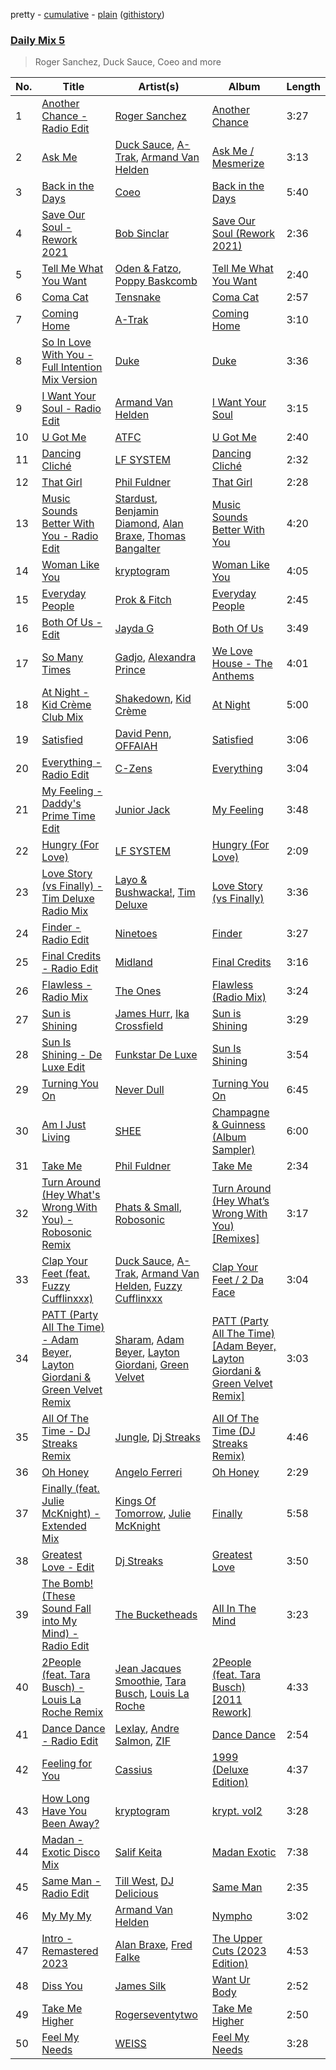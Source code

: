 pretty - [cumulative](/playlists/cumulative/Daily%20Mix%205.md) - [plain](/playlists/plain/37i9dQZF1E36TO0q54WsJv) ([githistory](https://github.githistory.xyz/vitokorn/spotify-playlist-archive/blob/master/playlists/plain/37i9dQZF1E36TO0q54WsJv))
### [Daily Mix 5](https://open.spotify.com/playlist/37i9dQZF1E36TO0q54WsJv)

> Roger Sanchez, Duck Sauce, Coeo and more

| No. | Title | Artist(s) | Album | Length |
|---|---|---|---|---|
| 1 | [Another Chance - Radio Edit](https://open.spotify.com/track/0EoGXXi91KSqAIY7SSgizW) | [Roger Sanchez](https://open.spotify.com/artist/1HT9k1ZSUL9IczSstOAgWJ) | [Another Chance](https://open.spotify.com/album/7Mn4QEaFm9H2hVrfLdgocm) | 3:27 |
| 2 | [Ask Me](https://open.spotify.com/track/05QGJav2nGJ9qdQ3vG9A9t) | [Duck Sauce](https://open.spotify.com/artist/0q8J3Yj810t5cpAYEJ7gxt), [A-Trak](https://open.spotify.com/artist/3TaUSUXn41GixL7zbvrIDt), [Armand Van Helden](https://open.spotify.com/artist/3cQA9WH8liZfeja1DxcDYE) | [Ask Me / Mesmerize](https://open.spotify.com/album/01n0HtCtQh4ogK1d8hmrws) | 3:13 |
| 3 | [Back in the Days](https://open.spotify.com/track/7dfnhWFCXP3tOuZdQ4HGjl) | [Coeo](https://open.spotify.com/artist/3OoNpyvA82LedOZWG3WE8Z) | [Back in the Days](https://open.spotify.com/album/2pkAHzyNNZND9XeVSSPvFd) | 5:40 |
| 4 | [Save Our Soul - Rework 2021](https://open.spotify.com/track/0qBzXX5JVaG0B0e1A3ldY4) | [Bob Sinclar](https://open.spotify.com/artist/5YFS41yoX0YuFY39fq21oN) | [Save Our Soul (Rework 2021)](https://open.spotify.com/album/1ayhUXB1TBkaMTeesIk2Zk) | 2:36 |
| 5 | [Tell Me What You Want](https://open.spotify.com/track/6MRUQNjaUud1TiFBRV8HNq) | [Oden & Fatzo](https://open.spotify.com/artist/2YEnrpAWWaNRFumgde1lLH), [Poppy Baskcomb](https://open.spotify.com/artist/4STmXOXUF3UieHU46NWLVt) | [Tell Me What You Want](https://open.spotify.com/album/4rd5c66hQdMosQrB7O7zHi) | 2:40 |
| 6 | [Coma Cat](https://open.spotify.com/track/48gv7cE3Fs4DNNSgWkbu1f) | [Tensnake](https://open.spotify.com/artist/75nC6MXUalYZSOd7OfNkwq) | [Coma Cat](https://open.spotify.com/album/6nw5kO6PPxOI2RzuNX7Bya) | 2:57 |
| 7 | [Coming Home](https://open.spotify.com/track/5ZEdhFOZZp52eXqLwyYtXB) | [A-Trak](https://open.spotify.com/artist/3TaUSUXn41GixL7zbvrIDt) | [Coming Home](https://open.spotify.com/album/5bbKCKMeCRQz9Rna29DyyZ) | 3:10 |
| 8 | [So In Love With You - Full Intention Mix Version](https://open.spotify.com/track/6Vja9QrWtd6ZGKIcziBQjg) | [Duke](https://open.spotify.com/artist/5kARVtC2AG0DnhgrFBCbGR) | [Duke](https://open.spotify.com/album/1DE2FenrgY7vr8ZUMLTGci) | 3:36 |
| 9 | [I Want Your Soul - Radio Edit](https://open.spotify.com/track/1r7mFV7J5Sw5ewHByvmtXa) | [Armand Van Helden](https://open.spotify.com/artist/3cQA9WH8liZfeja1DxcDYE) | [I Want Your Soul](https://open.spotify.com/album/1ij8ddREX2ygSAshPRImCB) | 3:15 |
| 10 | [U Got Me](https://open.spotify.com/track/4gg4uUTRXXRUMFs8qO3C2g) | [ATFC](https://open.spotify.com/artist/04L4Y7Hkc1fULKhFbTnSSs) | [U Got Me](https://open.spotify.com/album/2xPCtyu6XQ3DfVUvn0kbLZ) | 2:40 |
| 11 | [Dancing Cliché](https://open.spotify.com/track/3NeSlNBRvB4BMrxhA88Zke) | [LF SYSTEM](https://open.spotify.com/artist/0HxX6imltnNXJyQhu4nsiO) | [Dancing Cliché](https://open.spotify.com/album/0KXXLq1rUjATTps8cptlrH) | 2:32 |
| 12 | [That Girl](https://open.spotify.com/track/4WbSbQyu0PXzlKZ9mVDRX8) | [Phil Fuldner](https://open.spotify.com/artist/1DKPQBaKEzmQzWG1GwJoXT) | [That Girl](https://open.spotify.com/album/1T1a1SNBCNLpA8mEhr2CvP) | 2:28 |
| 13 | [Music Sounds Better With You - Radio Edit](https://open.spotify.com/track/1mv4lh1rW1K6xhxhJmEezy) | [Stardust](https://open.spotify.com/artist/2w7IutHv5g4e8LumrwtjWR), [Benjamin Diamond](https://open.spotify.com/artist/2XOvFG8pp1XAV1V6ZJABim), [Alan Braxe](https://open.spotify.com/artist/24JRvbKfTcF2x7c2kCCJrW), [Thomas Bangalter](https://open.spotify.com/artist/41vv2Tj1knysv6MuFUmdwi) | [Music Sounds Better With You](https://open.spotify.com/album/7Kusf5plZjl76X5ARWJbNO) | 4:20 |
| 14 | [Woman Like You](https://open.spotify.com/track/0Tby0PFN8E8I8pg0oxeapb) | [kryptogram](https://open.spotify.com/artist/184mGxeseZkY2w05Nr4Tui) | [Woman Like You](https://open.spotify.com/album/3thcwDUKvwi5ghc2KZbkkv) | 4:05 |
| 15 | [Everyday People](https://open.spotify.com/track/68FsnsTl1yNJKX8RYgbcMy) | [Prok & Fitch](https://open.spotify.com/artist/62akbR2hpk0ArA98zOYNys) | [Everyday People](https://open.spotify.com/album/1LJpax4mCpovZiAJUZFChP) | 2:45 |
| 16 | [Both Of Us - Edit](https://open.spotify.com/track/75rGONmoi48LLYBFaGiYsv) | [Jayda G](https://open.spotify.com/artist/3NKVm2Jedcf6ibJr6pMUVx) | [Both Of Us](https://open.spotify.com/album/6tKMQ3udmP1PErZYHKXnqA) | 3:49 |
| 17 | [So Many Times](https://open.spotify.com/track/6Sf1pkm2m5Pe2mh6USmg72) | [Gadjo](https://open.spotify.com/artist/28ZtvtD63uuc4Lf81lYWmr), [Alexandra Prince](https://open.spotify.com/artist/3aw1KqQDAtevNW0nEJ2srg) | [We Love House - The Anthems](https://open.spotify.com/album/4wPX46p1gxaXvDYLyWSGTn) | 4:01 |
| 18 | [At Night - Kid Crème Club Mix](https://open.spotify.com/track/4TBOxwcoCfgs3j9COmEIl0) | [Shakedown](https://open.spotify.com/artist/0vSfjPjAbekoehCpmy1RV1), [Kid Crème](https://open.spotify.com/artist/21LRoheW1z49N5d52wlQ5X) | [At Night](https://open.spotify.com/album/0eKeyft1nKRfypeFNuaqY9) | 5:00 |
| 19 | [Satisfied](https://open.spotify.com/track/0swB7iITDrfzrKqQXR661u) | [David Penn](https://open.spotify.com/artist/5kA0fIY29Fnfu4U2I2xvki), [OFFAIAH](https://open.spotify.com/artist/2E1NFr5AeEGUJkLUUsWCAO) | [Satisfied](https://open.spotify.com/album/5Ao966nL5V38v8652399lo) | 3:06 |
| 20 | [Everything - Radio Edit](https://open.spotify.com/track/6B0u2Z1cYVgNW2aB7bu47d) | [C-Zens](https://open.spotify.com/artist/4e5k0Y10bAGfCT8xnVIAzj) | [Everything](https://open.spotify.com/album/4tXtTOXVxYb5kn5cOSBkwv) | 3:04 |
| 21 | [My Feeling - Daddy's Prime Time Edit](https://open.spotify.com/track/1HkPj9fZFpjAoAUigBAmJS) | [Junior Jack](https://open.spotify.com/artist/583EYzsIVCz1HsEKZbuJ1k) | [My Feeling](https://open.spotify.com/album/0wZmxx9tdFJGYkkTjZ5ew5) | 3:48 |
| 22 | [Hungry (For Love)](https://open.spotify.com/track/4Uz7te06snSlkmcIwwAvkw) | [LF SYSTEM](https://open.spotify.com/artist/0HxX6imltnNXJyQhu4nsiO) | [Hungry (For Love)](https://open.spotify.com/album/2VhVESPvETnPjoM9XOoeRA) | 2:09 |
| 23 | [Love Story (vs Finally) - Tim Deluxe Radio Mix](https://open.spotify.com/track/5uiSORQVySTbbtuuJETfre) | [Layo & Bushwacka!](https://open.spotify.com/artist/4XO18kRHLT6F5RhomZGrpc), [Tim Deluxe](https://open.spotify.com/artist/7mEVrXcsq3PjsKT3BXnhp0) | [Love Story (vs Finally)](https://open.spotify.com/album/1rsX0Y1Z6BFsEEj6nm7Rin) | 3:36 |
| 24 | [Finder - Radio Edit](https://open.spotify.com/track/1Tnb4JLunpwWXl6nccBY9H) | [Ninetoes](https://open.spotify.com/artist/5MP4PiGA5PNFrsVjtauFnC) | [Finder](https://open.spotify.com/album/7FRXlglTh7dwqG4HwDoVUu) | 3:27 |
| 25 | [Final Credits - Radio Edit](https://open.spotify.com/track/4z96rhGd3Yjb6yk9fuz3IP) | [Midland](https://open.spotify.com/artist/1YFLNH4rO40x9i16RpLwdY) | [Final Credits](https://open.spotify.com/album/4DR47uL0VrENkV4fuTMdOE) | 3:16 |
| 26 | [Flawless - Radio Mix](https://open.spotify.com/track/4YUDI60uPW9pbpDYTSe51x) | [The Ones](https://open.spotify.com/artist/59z0q3rlcVQoAPg7YbFbgv) | [Flawless (Radio Mix)](https://open.spotify.com/album/0YLmIFyPXCy1vai9iTwjUZ) | 3:24 |
| 27 | [Sun is Shining](https://open.spotify.com/track/3R6bBHj8yUqJlZondxPWh8) | [James Hurr](https://open.spotify.com/artist/2g9i2kA0jUr6sfAT28l2vL), [Ika Crossfield](https://open.spotify.com/artist/1qEagMJbYVgshXK8KgItnw) | [Sun is Shining](https://open.spotify.com/album/7id196MxfVvfpMUpQuxAiW) | 3:29 |
| 28 | [Sun Is Shining - De Luxe Edit](https://open.spotify.com/track/191pedh6UUixkUtcNg21Fg) | [Funkstar De Luxe](https://open.spotify.com/artist/1R5R9EyBe8MxRuD3BIXaV2) | [Sun Is Shining](https://open.spotify.com/album/4Fp0CHvRckkCTNH63ppxG7) | 3:54 |
| 29 | [Turning You On](https://open.spotify.com/track/6Uwee6Ej0Oplqm6vXAdNuc) | [Never Dull](https://open.spotify.com/artist/2u3rmzZC0psTER2sDfUebm) | [Turning You On](https://open.spotify.com/album/1TaRVGr8jOfDQIbAzhHP5S) | 6:45 |
| 30 | [Am I Just Living](https://open.spotify.com/track/43AFjjpou0fSv1IVayDrIe) | [SHEE](https://open.spotify.com/artist/1jrRLqDsOOKIagQXYPq2Iv) | [Champagne & Guinness (Album Sampler)](https://open.spotify.com/album/7rmflKrtNdUyKeMCPvbrAz) | 6:00 |
| 31 | [Take Me](https://open.spotify.com/track/1By1ldFnEnvZI47HEeTHk5) | [Phil Fuldner](https://open.spotify.com/artist/1DKPQBaKEzmQzWG1GwJoXT) | [Take Me](https://open.spotify.com/album/4ZTsEtIrFPFXGo6eXt06Zk) | 2:34 |
| 32 | [Turn Around (Hey What's Wrong With You) - Robosonic Remix](https://open.spotify.com/track/17gnbzWdHVTpyZP6FUvo0E) | [Phats & Small](https://open.spotify.com/artist/4WLGcWrkSExCqILxDk7ol6), [Robosonic](https://open.spotify.com/artist/2XBuvmyzhH85j6sqv1fV3l) | [Turn Around (Hey What’s Wrong With You) [Remixes]](https://open.spotify.com/album/2hx53vnNPRvQku4tAbWMSf) | 3:17 |
| 33 | [Clap Your Feet (feat. Fuzzy Cufflinxxx)](https://open.spotify.com/track/2yBh9Al1fob36QPCqRTpTy) | [Duck Sauce](https://open.spotify.com/artist/0q8J3Yj810t5cpAYEJ7gxt), [A-Trak](https://open.spotify.com/artist/3TaUSUXn41GixL7zbvrIDt), [Armand Van Helden](https://open.spotify.com/artist/3cQA9WH8liZfeja1DxcDYE), [Fuzzy Cufflinxxx](https://open.spotify.com/artist/3KnbVIg4fT1t8hbNdAJt19) | [Clap Your Feet / 2 Da Face](https://open.spotify.com/album/4t12VZiOJ2deNcxoHSAkyX) | 3:04 |
| 34 | [PATT (Party All The Time) - Adam Beyer, Layton Giordani & Green Velvet Remix](https://open.spotify.com/track/6DFHSmlrZLDZnXV5kTTMF6) | [Sharam](https://open.spotify.com/artist/7rVEQZBDtYmToQaYOQJCm2), [Adam Beyer](https://open.spotify.com/artist/1btv9qmIpbp7q1ixCYNdHu), [Layton Giordani](https://open.spotify.com/artist/7mC3RkNNTV6p2j9w4F8Ip4), [Green Velvet](https://open.spotify.com/artist/3ABaec4jjl95VqmG1iD4k2) | [PATT (Party All The Time) [Adam Beyer, Layton Giordani & Green Velvet Remix]](https://open.spotify.com/album/5GqWIHTVjceZXGpzIc1a2J) | 3:03 |
| 35 | [All Of The Time - DJ Streaks Remix](https://open.spotify.com/track/2gtIOi34KWOtEG21WKT8QN) | [Jungle](https://open.spotify.com/artist/59oA5WbbQvomJz2BuRG071), [Dj Streaks](https://open.spotify.com/artist/67YkGjtw8rmC6Ck0GmoxFA) | [All Of The Time (DJ Streaks Remix)](https://open.spotify.com/album/6Gl8ivfYXZx9Yp11TMbh1R) | 4:46 |
| 36 | [Oh Honey](https://open.spotify.com/track/79MSWZup4Q1ShQ1kwsL4qo) | [Angelo Ferreri](https://open.spotify.com/artist/3tT2XX9qEVivLCYGoqkRkZ) | [Oh Honey](https://open.spotify.com/album/6hZAewOMwwk45SDM0Jcb8I) | 2:29 |
| 37 | [Finally (feat. Julie McKnight) - Extended Mix](https://open.spotify.com/track/3tHxSHgsAHP2I7wz2I9ojA) | [Kings Of Tomorrow](https://open.spotify.com/artist/2b8d0BREA7r3nbVhD649yX), [Julie McKnight](https://open.spotify.com/artist/2LPS6uBLdlOd860p080v4f) | [Finally](https://open.spotify.com/album/2uYkMUaXeLIzBn1Z5ANmkn) | 5:58 |
| 38 | [Greatest Love - Edit](https://open.spotify.com/track/6wmtEikDlY2JbV0nlrscxy) | [Dj Streaks](https://open.spotify.com/artist/67YkGjtw8rmC6Ck0GmoxFA) | [Greatest Love](https://open.spotify.com/album/1afYraZZkxPQTTkvVVHc4r) | 3:50 |
| 39 | [The Bomb! (These Sound Fall into My Mind) - Radio Edit](https://open.spotify.com/track/4OIMUs3KgUh77mjzJ8I5f9) | [The Bucketheads](https://open.spotify.com/artist/1yjuFciXmV3NaPCzwwHclC) | [All In The Mind](https://open.spotify.com/album/3t0ikM09Ql8IhLSLmk7OwU) | 3:23 |
| 40 | [2People (feat. Tara Busch) - Louis La Roche Remix](https://open.spotify.com/track/5NULr84vgEdZiJJ4cHVy9A) | [Jean Jacques Smoothie](https://open.spotify.com/artist/2UKJP6JWLR0iJHvFU93VZ5), [Tara Busch](https://open.spotify.com/artist/1w0DBixkBeAOnPKCaNtUyR), [Louis La Roche](https://open.spotify.com/artist/0a03X57i18eG1yBzpmhZAs) | [2People (feat. Tara Busch) [2011 Rework]](https://open.spotify.com/album/0J5o2HvzESAEXqKQgJQo3g) | 4:33 |
| 41 | [Dance Dance - Radio Edit](https://open.spotify.com/track/0sIVmDXZAbIy3qpWTF3kMX) | [Lexlay](https://open.spotify.com/artist/1DMe8CPYvAS6WM8MlpezTc), [Andre Salmon](https://open.spotify.com/artist/0rbp6yLBKp9HFyF3TRy157), [ZIF](https://open.spotify.com/artist/0fsiJgRDOKlP5Fr50pq14m) | [Dance Dance](https://open.spotify.com/album/7dhzvQ3meP7zFj4lK4CGU9) | 2:54 |
| 42 | [Feeling for You](https://open.spotify.com/track/0UHhtA7tNKZaEPh7hYZVGP) | [Cassius](https://open.spotify.com/artist/4sf3QZW8a3xZ14IGsOAzoy) | [1999 (Deluxe Edition)](https://open.spotify.com/album/2HKgnzlGIJddpRwDlxit43) | 4:37 |
| 43 | [How Long Have You Been Away?](https://open.spotify.com/track/5H7NVUGfw8fstj1LWJ0wXo) | [kryptogram](https://open.spotify.com/artist/184mGxeseZkY2w05Nr4Tui) | [krypt. vol2](https://open.spotify.com/album/5vUygeQA7S7lsbwnTHpgwq) | 3:28 |
| 44 | [Madan - Exotic Disco Mix](https://open.spotify.com/track/0VxgGWGWRcAPONRMALrJHJ) | [Salif Keita](https://open.spotify.com/artist/0VVnWF3KNaa5O7ESohKhAx) | [Madan Exotic](https://open.spotify.com/album/4seEsEgkuc3oUejo7LMDGB) | 7:38 |
| 45 | [Same Man - Radio Edit](https://open.spotify.com/track/6ddwAG3GRjdrdQQlyvzYLC) | [Till West](https://open.spotify.com/artist/3tIGIHJ3XB7iLxJjuM6dQn), [DJ Delicious](https://open.spotify.com/artist/5Bwa0MY2tBdOAJg8K5PLSQ) | [Same Man](https://open.spotify.com/album/2QJhCVrghPLmletf7mhsMo) | 2:35 |
| 46 | [My My My](https://open.spotify.com/track/653rxW1E7V52QWh6a7oIdS) | [Armand Van Helden](https://open.spotify.com/artist/3cQA9WH8liZfeja1DxcDYE) | [Nympho](https://open.spotify.com/album/2JIkl78IhsQCuyoEGc7COH) | 3:02 |
| 47 | [Intro - Remastered 2023](https://open.spotify.com/track/7b4fQNd34RVNFKKziQz6mS) | [Alan Braxe](https://open.spotify.com/artist/24JRvbKfTcF2x7c2kCCJrW), [Fred Falke](https://open.spotify.com/artist/0AfNNw1LS2i9KW4icd7inD) | [The Upper Cuts (2023 Edition)](https://open.spotify.com/album/0TeXdrfFO67UgPpj1mMUAM) | 4:53 |
| 48 | [Diss You](https://open.spotify.com/track/69m9KcvKfKQd2Mc7zw4Oit) | [James Silk](https://open.spotify.com/artist/5fOsPEjQFMiJAKtBiE0Cly) | [Want Ur Body](https://open.spotify.com/album/73ZFABVJWrHCdyzgCq5WjZ) | 2:52 |
| 49 | [Take Me Higher](https://open.spotify.com/track/2MpCEq9bEikX3ITxwCtO5g) | [Rogerseventytwo](https://open.spotify.com/artist/4DTuZFCphyCfWCJkN6SdxB) | [Take Me Higher](https://open.spotify.com/album/0gUZlW4gSdmzfhZAALtTKs) | 2:50 |
| 50 | [Feel My Needs](https://open.spotify.com/track/7nionv2ijjqUlg9m5iWPTc) | [WEISS](https://open.spotify.com/artist/0FBRY66KVaAiddGVefikLB) | [Feel My Needs](https://open.spotify.com/album/1DhXzsPrJjFpwOKRPV2Hpu) | 3:28 |